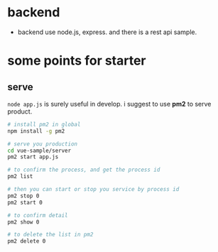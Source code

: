 # backend

- backend use node.js, express. and there is a rest api sample.

# some points for starter

## serve

`node app.js` is surely useful in develop. i suggest to use **pm2** to serve product.

``` bash
# install pm2 in global
npm install -g pm2

# serve you production
cd vue-sample/server
pm2 start app.js

# to confirm the process, and get the process id
pm2 list

# then you can start or stop you service by process id
pm2 stop 0
pm2 start 0

# to confirm detail
pm2 show 0

# to delete the list in pm2
pm2 delete 0
```
